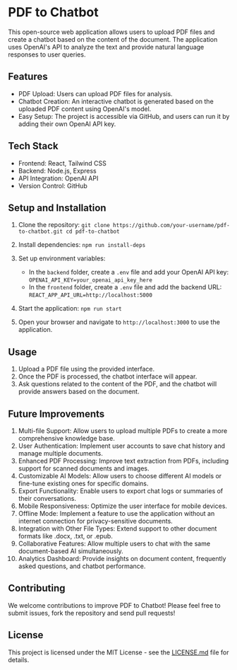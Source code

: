 # PDF to Chatbot

This open-source web application allows users to upload PDF files and create a chatbot based on the content of the document. The application uses OpenAI's API to analyze the text and provide natural language responses to user queries.

## Features

- PDF Upload: Users can upload PDF files for analysis.
- Chatbot Creation: An interactive chatbot is generated based on the uploaded PDF content using OpenAI's model.
- Easy Setup: The project is accessible via GitHub, and users can run it by adding their own OpenAI API key.

## Tech Stack

- Frontend: React, Tailwind CSS
- Backend: Node.js, Express
- API Integration: OpenAI API
- Version Control: GitHub

## Setup and Installation

1. Clone the repository:   ```
   git clone https://github.com/your-username/pdf-to-chatbot.git
   cd pdf-to-chatbot   ```

2. Install dependencies:   ```
   npm run install-deps   ```

3. Set up environment variables:
   - In the `backend` folder, create a `.env` file and add your OpenAI API key:     ```
     OPENAI_API_KEY=your_openai_api_key_here     ```
   - In the `frontend` folder, create a `.env` file and add the backend URL:     ```
     REACT_APP_API_URL=http://localhost:5000     ```

4. Start the application:   ```
   npm run start   ```

5. Open your browser and navigate to `http://localhost:3000` to use the application.

## Usage

1. Upload a PDF file using the provided interface.
2. Once the PDF is processed, the chatbot interface will appear.
3. Ask questions related to the content of the PDF, and the chatbot will provide answers based on the document.

## Future Improvements

1. Multi-file Support: Allow users to upload multiple PDFs to create a more comprehensive knowledge base.
2. User Authentication: Implement user accounts to save chat history and manage multiple documents.
3. Enhanced PDF Processing: Improve text extraction from PDFs, including support for scanned documents and images.
4. Customizable AI Models: Allow users to choose different AI models or fine-tune existing ones for specific domains.
5. Export Functionality: Enable users to export chat logs or summaries of their conversations.
6. Mobile Responsiveness: Optimize the user interface for mobile devices.
7. Offline Mode: Implement a feature to use the application without an internet connection for privacy-sensitive documents.
8. Integration with Other File Types: Extend support to other document formats like .docx, .txt, or .epub.
9. Collaborative Features: Allow multiple users to chat with the same document-based AI simultaneously.
10. Analytics Dashboard: Provide insights on document content, frequently asked questions, and chatbot performance.

## Contributing

We welcome contributions to improve PDF to Chatbot! Please feel free to submit issues, fork the repository and send pull requests!

## License

This project is licensed under the MIT License - see the [LICENSE.md](LICENSE.md) file for details.
